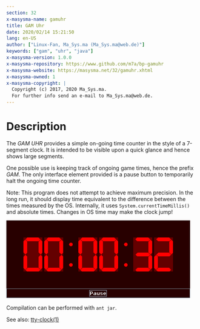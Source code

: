 ```yaml
---
section: 32
x-masysma-name: gamuhr
title: GAM Uhr
date: 2020/02/14 15:21:50
lang: en-US
author: ["Linux-Fan, Ma_Sys.ma (Ma_Sys.ma@web.de)"]
keywords: ["gam", "uhr", "java"]
x-masysma-version: 1.0.0
x-masysma-repository: https://www.github.com/m7a/bp-gamuhr
x-masysma-website: https://masysma.net/32/gamuhr.xhtml
x-masysma-owned: 1
x-masysma-copyright: |
  Copyright (c) 2017, 2020 Ma_Sys.ma.
  For further info send an e-mail to Ma_Sys.ma@web.de.
---
```

Description
===========

The _GAM UHR_ provides a simple on-going time counter in the style of a
7-segment clock. It is intended to be visible upon a quick glance and hence
shows large segments.

One possible use is keeping track of ongoing game times, hence the prefix _GAM_.
The only interface element provided is a pause button to temporarily halt the
ongoing time counter.

Note: This program does not attempt to achieve maximum precision. In the long
run, it should display time equivalent to the difference between the times
measured by the OS. Internally, it uses `System.currentTimeMillis()` and
absolute times. Changes in OS time may make the clock jump!

![GAM UHR screenshot](gamuhr_att/scr.png)

Compilation can be performed with `ant jar`.

See also: [tty-clock(1)](https://manpages.debian.org/buster/tty-clock/tty-clock.1.en.html)
